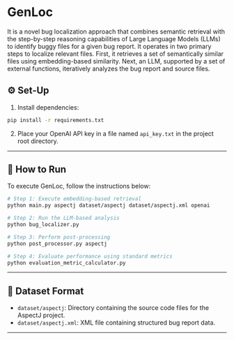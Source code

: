 # GenLoc
It is a novel bug localization approach that combines semantic retrieval with the step-by-step reasoning capabilities of Large Language Models (LLMs) to identify buggy files for a given bug report. It operates in two primary steps to localize relevant files. First, it retrieves a set of semantically similar files using embedding-based similarity. Next, an LLM, supported by a set of external functions, iteratively analyzes the bug report and source files.

## ⚙️ Set-Up

1. Install dependencies:

```bash
pip install -r requirements.txt
```

2. Place your OpenAI API key in a file named `api_key.txt` in the project root directory.

---

## 🔧 How to Run

To execute GenLoc, follow the instructions below:

```bash
# Step 1: Execute embedding-based retrieval
python main.py aspectj dataset/aspectj dataset/aspectj.xml openai

# Step 2: Run the LLM-based analysis
python bug_localizer.py

# Step 3: Perform post-processing
python post_processor.py aspectj

# Step 4: Evaluate performance using standard metrics
python evaluation_metric_calculator.py
```

---

## 📂 Dataset Format

* `dataset/aspectj`: Directory containing the source code files for the AspectJ project.
* `dataset/aspectj.xml`: XML file containing structured bug report data.

---
